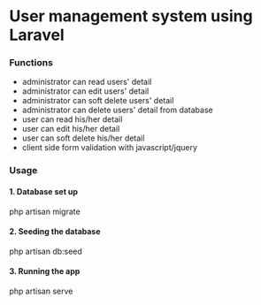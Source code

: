 <h1>User management system using Laravel </h1>
<h3>Functions</h3>
<ul>
    <li>administrator can read users' detail</li>
    <li>administrator can edit users' detail</li>
    <li>administrator can soft delete users' detail</li>
    <li>administrator can delete users' detail from database</li>
    <li>user can read his/her detail</li>
    <li>user can edit his/her detail</li>
    <li>user can soft delete his/her detail</li>
    <li>client side form validation with javascript/jquery</li>
    </ul>
    <h3>Usage</h3>
     <h4>1. Database set up </h4>
     php artisan migrate
     <h4>2. Seeding the database </h4>
     php artisan db:seed
     <h4>3. Running the app </h4>
     php artisan serve

   
